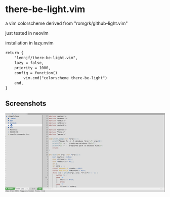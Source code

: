 # there-be-light.vim


a vim colorscheme derived from "romgrk/github-light.vim"

just tested in neovim


installation in lazy.nvim
```vim
return {
	"lennjf/there-be-light.vim",
	lazy = false,
	priority = 1000,
	config = function()
		vim.cmd("colorscheme there-be-light")
	end,
}

```



## Screenshots

![preview](./static/preview.png)

